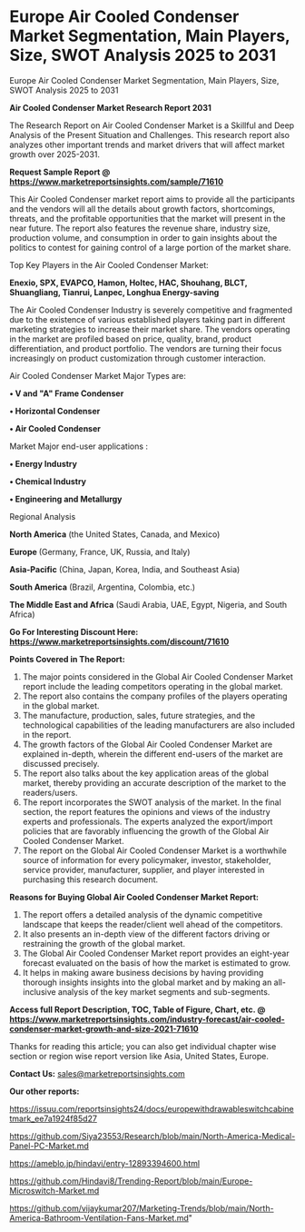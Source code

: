 # Europe Air Cooled Condenser Market Segmentation, Main Players, Size, SWOT Analysis 2025 to 2031
Europe Air Cooled Condenser Market Segmentation, Main Players, Size, SWOT Analysis 2025 to 2031

<strong>Air Cooled Condenser Market Research Report 2031</strong>

The Research Report on Air Cooled Condenser Market is a Skillful and Deep Analysis of the Present Situation and Challenges. This research report also analyzes other important trends and market drivers that will affect market growth over 2025-2031.

<strong>Request Sample Report @ <a href=https://www.marketreportsinsights.com/sample/71610>https://www.marketreportsinsights.com/sample/71610</a></strong>

This Air Cooled Condenser market report aims to provide all the participants and the vendors will all the details about growth factors, shortcomings, threats, and the profitable opportunities that the market will present in the near future. The report also features the revenue share, industry size, production volume, and consumption in order to gain insights about the politics to contest for gaining control of a large portion of the market share.

Top Key Players in the Air Cooled Condenser Market:

<strong>Enexio, SPX, EVAPCO, Hamon, Holtec, HAC, Shouhang, BLCT, Shuangliang, Tianrui, Lanpec, Longhua Energy-saving</strong>

The Air Cooled Condenser Industry is severely competitive and fragmented due to the existence of various established players taking part in different marketing strategies to increase their market share. The vendors operating in the market are profiled based on price, quality, brand, product differentiation, and product portfolio. The vendors are turning their focus increasingly on product customization through customer interaction.

Air Cooled Condenser Market Major Types are:

<strong>• V and &#34;A&#34; Frame Condenser

• Horizontal Condenser

• Air Cooled Condenser</strong>

Market Major end-user applications :

<strong>• Energy Industry

• Chemical Industry

• Engineering and Metallurgy</strong>

Regional Analysis

</u><strong><b>North America</b></strong> (the United States, Canada, and Mexico)

<strong><b>Europe </b></strong>(Germany, France, UK, Russia, and Italy)

<strong><b>Asia-Pacific</b></strong> (China, Japan, Korea, India, and Southeast Asia)

<strong><b>South America</b></strong> (Brazil, Argentina, Colombia, etc.)

<strong><b>The Middle East and Africa</b></strong> (Saudi Arabia, UAE, Egypt, Nigeria, and South Africa)

<strong>Go For Interesting Discount Here: <a href=https://www.marketreportsinsights.com/discount/71610>https://www.marketreportsinsights.com/discount/71610</a></strong>

<strong>Points Covered in The Report:</strong>
<ol>
  <li>The major points considered in the Global Air Cooled Condenser Market report include the leading competitors operating in the global market.</li>
  <li>The report also contains the company profiles of the players operating in the global market.</li>
  <li>The manufacture, production, sales, future strategies, and the technological capabilities of the leading manufacturers are also included in the report.</li>
  <li>The growth factors of the Global Air Cooled Condenser Market are explained in-depth, wherein the different end-users of the market are discussed precisely.</li>
  <li>The report also talks about the key application areas of the global market, thereby providing an accurate description of the market to the readers/users.</li>
  <li>The report incorporates the SWOT analysis of the market. In the final section, the report features the opinions and views of the industry experts and professionals. The experts analyzed the export/import policies that are favorably influencing the growth of the Global Air Cooled Condenser Market.</li>
  <li>The report on the Global Air Cooled Condenser Market is a worthwhile source of information for every policymaker, investor, stakeholder, service provider, manufacturer, supplier, and player interested in purchasing this research document.</li>
</ol>
<strong>Reasons for Buying Global Air Cooled Condenser Market Report:</strong>

<ol>
  <li>The report offers a detailed analysis of the dynamic competitive landscape that keeps the reader/client well ahead of the competitors.</li>
  <li>It also presents an in-depth view of the different factors driving or restraining the growth of the global market.</li>
  <li>The Global Air Cooled Condenser Market report provides an eight-year forecast evaluated on the basis of how the market is estimated to grow.</li>
  <li>It helps in making aware business decisions by having providing thorough insights insights into the global market and by making an all-inclusive analysis of the key market segments and sub-segments.</li>
</ol>
<strong>Access full Report Description, TOC, Table of Figure, Chart, etc. @ <a href=https://www.marketreportsinsights.com/industry-forecast/air-cooled-condenser-market-growth-and-size-2021-71610>https://www.marketreportsinsights.com/industry-forecast/air-cooled-condenser-market-growth-and-size-2021-71610</a></strong>


Thanks for reading this article; you can also get individual chapter wise section or region wise report version like Asia, United States, Europe.

<strong>Contact Us:</strong>
sales@marketreportsinsights.com

<strong>Our other reports:</strong>

<a href=https://issuu.com/reportsinsights24/docs/europewithdrawableswitchcabinetmark_ee7a1924f85d27>https://issuu.com/reportsinsights24/docs/europewithdrawableswitchcabinetmark_ee7a1924f85d27</a>

<a href=https://github.com/Siya23553/Research/blob/main/North-America-Medical-Panel-PC-Market.md>https://github.com/Siya23553/Research/blob/main/North-America-Medical-Panel-PC-Market.md</a>

<a href=https://ameblo.jp/hindavi/entry-12893394600.html>https://ameblo.jp/hindavi/entry-12893394600.html</a>

<a href=https://github.com/Hindavi8/Trending-Report/blob/main/Europe-Microswitch-Market.md>https://github.com/Hindavi8/Trending-Report/blob/main/Europe-Microswitch-Market.md</a>

<a href=https://github.com/vijaykumar207/Marketing-Trends/blob/main/North-America-Bathroom-Ventilation-Fans-Market.md>https://github.com/vijaykumar207/Marketing-Trends/blob/main/North-America-Bathroom-Ventilation-Fans-Market.md</a>"
